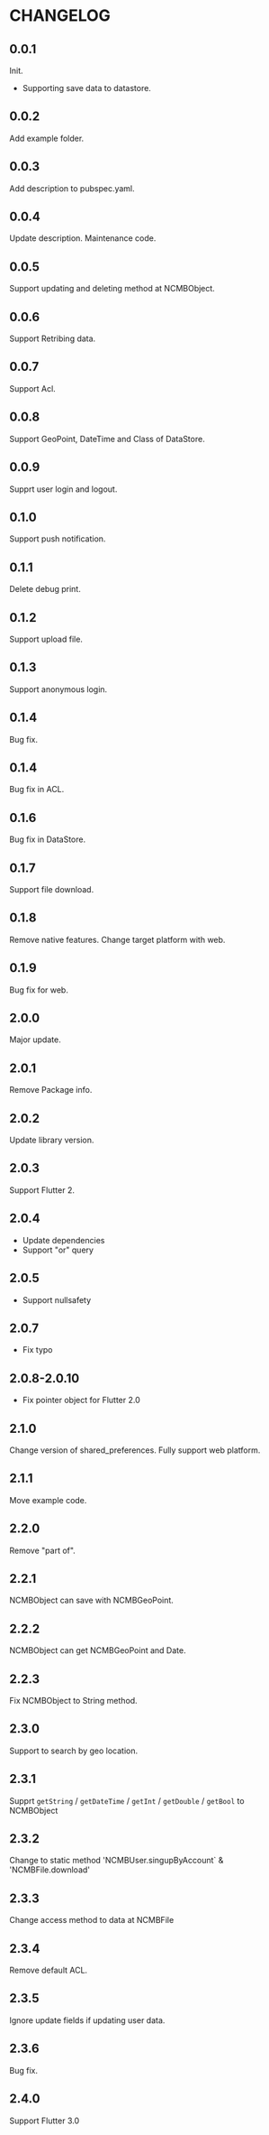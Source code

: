 # CHANGELOG

## 0.0.1

Init.

- Supporting save data to datastore.

## 0.0.2

Add example folder.

## 0.0.3

Add description to pubspec.yaml.

## 0.0.4

Update description. Maintenance code.

## 0.0.5

Support updating and deleting method at NCMBObject.

## 0.0.6

Support Retribing data.

## 0.0.7

Support Acl.

## 0.0.8

Support GeoPoint, DateTime and Class of DataStore.

## 0.0.9

Supprt user login and logout.

## 0.1.0

Support push notification.

## 0.1.1

Delete debug print.

## 0.1.2

Support upload file.

## 0.1.3

Support anonymous login.

## 0.1.4

Bug fix.

## 0.1.4

Bug fix in ACL.

## 0.1.6

Bug fix in DataStore.

## 0.1.7

Support file download.

## 0.1.8

Remove native features. Change target platform with web.

## 0.1.9

Bug fix for web.

## 2.0.0

Major update.

## 2.0.1

Remove Package info.

## 2.0.2

Update library version.

## 2.0.3

Support Flutter 2.

## 2.0.4

- Update dependencies
- Support "or" query

## 2.0.5

- Support nullsafety

## 2.0.7

- Fix typo

## 2.0.8-2.0.10

- Fix pointer object for Flutter 2.0

## 2.1.0

Change version of shared_preferences. Fully support web platform.

## 2.1.1

Move example code.

## 2.2.0

Remove "part of".

## 2.2.1

NCMBObject can save with NCMBGeoPoint.

## 2.2.2

NCMBObject can get NCMBGeoPoint and Date.

## 2.2.3

Fix NCMBObject to String method.

## 2.3.0

Support to search by geo location.

## 2.3.1

Supprt `getString` / `getDateTime` / `getInt` / `getDouble` / `getBool` to NCMBObject

## 2.3.2

Change to static method 'NCMBUser.singupByAccount` & 'NCMBFile.download'

## 2.3.3

Change access method to data at NCMBFile

## 2.3.4

Remove default ACL.

## 2.3.5

Ignore update fields if updating user data.

## 2.3.6

Bug fix.

## 2.4.0

Support Flutter 3.0
